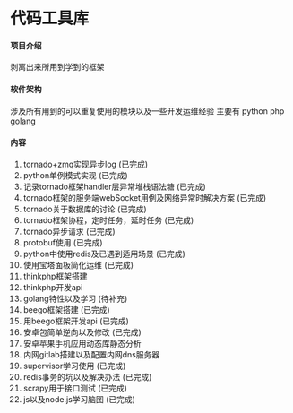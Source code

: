 # 代码工具库

#### 项目介绍
剥离出来所用到学到的框架

#### 软件架构
涉及所有用到的可以重复使用的模块以及一些开发运维经验
主要有 python php golang


#### 内容

1. tornado+zmq实现异步log                                                 (已完成)
2. python单例模式实现                                                     (已完成)
3. 记录tornado框架handler层异常堆栈语法糖                                 (已完成)
4. tornado框架的服务端webSocket用例及网络异常时解决方案                   (已完成)
5. tornado关于数据库的讨论                                                (已完成)
6. tornado框架协程，定时任务，延时任务                                    (已完成)
7. tornado异步请求                                                        (已完成)
8. protobuf使用                                                           (已完成)
9. python中使用redis及已遇到适用场景                                      (已完成)
10. 使用宝塔面板简化运维                                                  (已完成)
11. thinkphp框架搭建
12. thinkphp开发api
13. golang特性以及学习                                                    (待补充)
14. beego框架搭建                                                         (已完成)
15. 用beego框架开发api                                                    (已完成)
16. 安卓包简单逆向以及修改                                                (已完成)
17. 安卓苹果手机应用动态库静态分析
18. 内网gitlab搭建以及配置内网dns服务器
19. supervisor学习使用                                                    (已完成)
20. redis事务的坑以及解决办法                                             (已完成)
21. scrapy用于接口测试                                                    (已完成)
22. js以及node.js学习脑图                                                 (已完成)